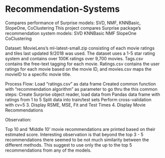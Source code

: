 # Recommendation-Systems
Compares performance of Surprise models: SVD, NMF, KNNBasic, SlopeOne, CoClustering
This project compares Surprise package’s recommendation system models: 
SVD
KNNBasic
NMF
SlopeOne
CoClustering

Dataset:
MovieLens’s ml-latest-small.zip consisting of each movie ratings and tiles last updated 9/2018 was used.  The dataset uses a 1-5 star rating system and contains over 100K ratings over  9,700 movies. Tags.csv contains the free-text tagging for each movie.
Ratings.csv contains the user ratings for each movie based on the movie ID, and movies.csv maps the movieID to a specific movie title.

Process Flow:
Load “ratings.csv” as data frame 
Created common function with “recommendation algorithm” as parameter to go thru the this common steps:
Create Surprise object reader, load data from Pandas data frame with ratings from 1 to 5
Split data into train/test sets
Perform cross-validation with cv=5
     3. Display RSME, MSE, Fit and Test Times
     4. Display Movie Recommendations


Observation:

Top 10 and ‘Middle 10’ movie recommendations are printed based on their estimated score.  Interesting observation is that beyond the top 3 - 5 recommendations there seemed to be not much similarity between the different methods. This suggest to use only the up to the top 5 recommendations from any of the models.
